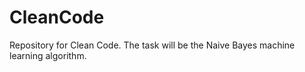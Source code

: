 # CleanCode
Repository for Clean Code.
The task will be the Naive Bayes machine learning algorithm.
